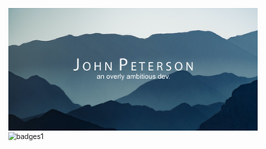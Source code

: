 [![Profile Banner](Banner.png)](ttps://github.com/Coincadink)
![badges1](https://dev-to-uploads.s3.amazonaws.com/uploads/articles/6n8fc8zw8pawxveffitx.png)

<!--
![Alt text](https://spotify-recently-played-readme.vercel.app/api?user=majesticturtlejp)
-->
